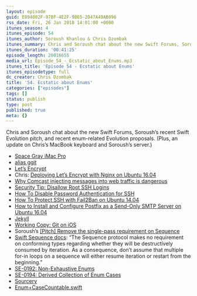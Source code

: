 ```yaml
---
layout: episode
guid: E094002F-97BF-4E2F-9B65-2D47A49AB096
rss_date: Fri, 26 Jan 2018 14:01:00 +0000
itunes_season: 4
itunes_episode: 54
itunes_author: Soroush Khanlou & Chris Dzombak
itunes_summary: Chris and Soroush chat about the new Swift Forums, Soroush’s recent Swift Evolution pitch, and recent enum-related Evolution proposals. (Plus, an update on Chris’s MacBook keyboard and Soroush’s server.)
itunes_duration: '00:41:25'
episode_length: 20016655
media_url: Episode_54_-_Ecstatic_about_Enums.mp3
itunes_title: 'Episode 54 - Ecstatic about Enums'
itunes_episodetype: full
dc_creator: Chris Dzombak
title: '54. Ecstatic about Enums'
categories: ["episodes"]
tags: []
status: publish
type: post
published: true
meta: {}
---
```

Chris and Soroush chat about the new Swift Forums, Soroush’s recent Swift Evolution pitch, and recent enum-related Evolution proposals. (Plus, an update on Chris’s MacBook keyboard and Soroush’s server.)

- [Space Gray iMac Pro](https://www.macworld.com/article/3199847/macs/up-close-with-the-new-imac-pro-in-all-its-space-gray-glory.html#slide1)
- [alias ggit](https://github.com/cdzombak/dotfiles/blob/master/zsh/.zsh/aliases-functions.zsh#L25)
- [Let’s Encrypt](https://letsencrypt.org/)
- Chris: [Deploying Let’s Encrypt with Nginx on Ubuntu 16.04](https://www.dzombak.com/blog/2018/01/Deploying-Let-s-Encrypt-with-Nginx-on-Ubuntu-16-04.html)
- [Why Comcast injecting messages into web traffic is dangerous](https://www.dzombak.com/blog/2016/11/Why-Comcast-injecting-messages-into-web-traffic-is-dangerous.html)
- [Security Tip: Disallow Root SSH Logins](https://www.howtogeek.com/howto/linux/security-tip-disable-root-ssh-login-on-linux/)
- [How To Disable Password Authentication for SSH](https://support.hostgator.com/articles/specialized-help/technical/how-to-disable-password-authentication-for-ssh)
- [How To Protect SSH with Fail2Ban on Ubuntu 14.04](https://www.digitalocean.com/community/tutorials/how-to-protect-ssh-with-fail2ban-on-ubuntu-14-04)
- [How to Install and Configure Postfix as a Send-Only SMTP Server on Ubuntu 16.04](https://www.digitalocean.com/community/tutorials/how-to-install-and-configure-postfix-as-a-send-only-smtp-server-on-ubuntu-16-04)
- [J](https://jekyllrb.com/)[ekyll](https://jekyllrb.com/)
- [Working Copy: Git on iOS](https://workingcopyapp.com/)
- Soroush’s [\[](https://forums.swift.org/t/pitch-remove-the-single-pass-requirement-on-sequence/7964/50)[Pitch\] Remove the single-pass requirement on Sequence](https://forums.swift.org/t/pitch-remove-the-single-pass-requirement-on-sequence/7964/50)
- [Swift Sequence docs](https://developer.apple.com/documentation/swift/sequence#overview): “The Sequence protocol makes no requirement on conforming types regarding whether they will be destructively consumed by iteration. As a consequence, don’t assume that multiple for-in loops on a sequence will either resume iteration or restart from the beginning.”
- [SE-0192: Non-Exhaustive Enums](https://github.com/apple/swift-evolution/blob/master/proposals/0192-non-exhaustive-enums.md)
- [SE-0194: Derived Collection of Enum Cases](https://github.com/apple/swift-evolution/blob/master/proposals/0194-derived-collection-of-enum-cases.md)
- [S](https://github.com/krzysztofzablocki/Sourcery)[ourcery](https://github.com/krzysztofzablocki/Sourcery)
- [Enum+CaseCountable.swift](https://gist.github.com/khanlou/246e62115e72555ef90f64efb8ffb991)
